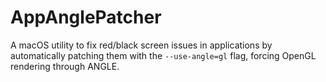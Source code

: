 # AppAnglePatcher
A macOS utility to fix red/black screen issues in applications by automatically patching them with the `--use-angle=gl` flag, forcing OpenGL rendering through ANGLE.
